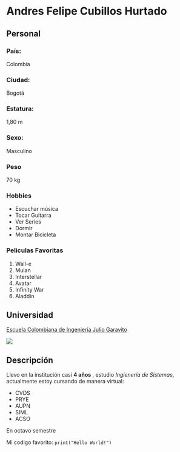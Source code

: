 # Andres Felipe Cubillos Hurtado
 
## Personal
### País:
Colombia
### Ciudad:
Bogotá
### Estatura:
1,80 m
### Sexo:
Masculino
### Peso
70 kg
### Hobbies
* Escuchar música
* Tocar Guitarra
* Ver Series
* Dormir
* Montar Bicicleta
### Peliculas Favoritas
1. Wall-e
2. Mulan
3. Interstellar
4. Avatar
5. Infinity War
6. Aladdin

## Universidad
[Escuela Colombiana de Ingeniería Julio Garavito](https://www.escuelaing.edu.co/es/)

   ![](https://scontent-bog1-1.xx.fbcdn.net/v/t1.15752-9/117339326_309182150439415_1745189957159435862_n.png?_nc_cat=108&_nc_sid=ae9488&_nc_ohc=l5heeGTr21UAX-h6Dml&_nc_ht=scontent-bog1-1.xx&oh=08c5b39ef950c40a668c3b8cf7aea63d&oe=5F58F765)

## Descripción
Llevo en la institución casi **4 años** , estudio *Ingienería de Sistemas*,
actualmente estoy cursando de manera virtual: 
* CVDS
* PRYE
* AUPN
* SIML
* ACSO

En octavo semestre

Mi codigo favorito:
`print("Hello World!")`



